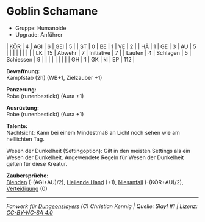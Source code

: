# Goblin Schamane  
- Gruppe: Humanoide  
- Upgrade: Anführer  

| KÖR    | 4  | AGI      | 6  | GEI        | 5   |
| ST     | 0  | BE       | 1  | VE         | 2   |
| HÄ     | 1  | GE       | 3  | AU         | 5   |
|        |    |          |    |            |     |
| LK     | 15 | Abwehr   | 7  | Initiative | 7   |
| Laufen | 4  | Schlagen | 5  | Schiessen  | 9   |
|        |    |          |    |            |     |
| GH     | 1  | GK       | kl | EP         | 112 |


**Bewaffnung:**  
Kampfstab (2h) (WB+1, Zielzauber +1)

**Panzerung:**  
Robe (runenbestickt) (Aura +1)

**Ausrüstung:**  
Robe (runenbestickt) (Aura +1)

**Talente:**  
Nachtsicht: Kann bei einem Mindestmaß an Licht noch sehen wie am helllichten Tag.

Wesen der Dunkelheit (Settingoption): Gilt in den meisten Settings als ein Wesen der Dunkelheit. Angewendete Regeln für Wesen der Dunkelheit gelten für diese Kreatur.


**Zaubersprüche:**  
[Blenden](/grw/zauber/blenden.md) (-(AGI+AU)/2), [Heilende Hand](/grw/zauber/heilende-hand.md) (+1), [Niesanfall](/grw/zauber/niesanfall.md) (-(KÖR+AU)/2), [Verteidigung](/grw/zauber/verteidigung.md) (0)




___
*Fanwerk für [Dungeonslayers](https://www.dungeonslayers.net/) (C) Christian Kennig | Quelle: Slay! #1 | Lizenz: [CC-BY-NC-SA 4.0](https://creativecommons.org/licenses/by-nc-sa/4.0/deed.de)*
